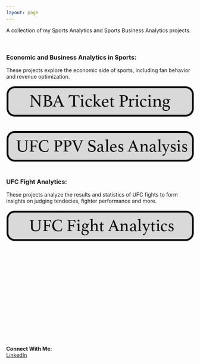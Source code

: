 ```yaml
---
layout: page
---
```

A collection of my Sports Analytics and Sports Business Analytics projects.

&nbsp;<br>

### Economic and Business Analytics in Sports:
These projects explore the economic side of sports, including fan behavior and revenue optimization. &nbsp;<br>
&nbsp;<br>
[![Image](/assets/images/nba_ticket_pricing.png)](https://oconnellryan.github.io/nba-ticket-pricing.html)  &nbsp;<br>
&nbsp;<br>
[![Image](/assets/images/ufc_ppv_analysis.png)](https://oconnellryan.github.io/ufc_ppv.html)  &nbsp;<br>


### UFC Fight Analytics:
These projects analyze the results and statistics of UFC fights to form insights on judging tendecies, fighter performance and more. &nbsp;<br>
&nbsp;<br>
[![Image](/assets/buttons/ufc_fight_analytics.png)](https://oconnellryan.github.io/ufc-analytics.html)
&nbsp;<br>

&nbsp;<br>


&nbsp;<br>
&nbsp;<br>
&nbsp;<br>
&nbsp;<br>
&nbsp;<br>
&nbsp;<br>
&nbsp;<br>
&nbsp;<br>
&nbsp;<br>
&nbsp;<br>

&nbsp;<br>

**Connect With Me:** &nbsp;<br>
[LinkedIn](https://www.linkedin.com/in/ryan-m-oconnell/)
